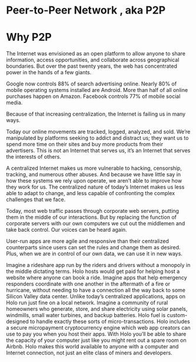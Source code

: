 # Peer-to-Peer Network , aka P2P


# Why P2P

The Internet was envisioned as an open platform to allow anyone to share information, access opportunities, and collaborate across geographical boundaries. But over the past twenty years, the web has concentrated power in the hands of a few giants.

Google now controls 88% of search advertising online. Nearly 80% of mobile operating systems installed are Android. More than half of all online purchases happen on Amazon. Facebook controls 77% of mobile social media.

Because of that increasing centralization, the Internet is failing us in many ways.

Today our online movements are tracked, logged, analyzed, and sold. We’re manipulated by platforms seeking to addict and distract us; they want us to spend more time on their sites and buy more products from their advertisers. This is not an Internet that serves us, it’s an Internet that serves the interests of others.

A centralized Internet makes us more vulnerable to hacking, censorship, tracking, and numerous other abuses. And because we have little say in how these systems we rely upon operate, we aren’t able to improve how they work for us. The centralized nature of today’s Internet makes us less able to adapt to change, and less capable of confronting the complex challenges that we face.

 
Today, most web traffic passes through corporate web servers, putting them in the middle of our interactions. But by replacing the function of corporate servers with our own computers we cut out the middlemen and take back control. Our voices can be heard again.

User-run apps are more agile and responsive than their centralized counterparts since users can set the rules and change them as desired. Plus, when we are in control of our own data, we can use it in new ways.

Imagine a rideshare app run by the riders and drivers without a monopoly in the middle dictating terms. Holo hosts would get paid for helping host a website where anyone can book a ride.
Imagine apps that help emergency responders coordinate with one another in the aftermath of a fire or hurricane, without needing to have a connection all the way back to some Silicon Valley data center. Unlike today’s centralized applications, apps on Holo run just fine on a local network.
Imagine a community of rural homeowners who generate, store, and share electricity using solar panels, windmills, small water turbines, and backup batteries. Holo fuel is custom-designed to handle exactly these sorts of micro-transactions.
Holo includes a secure micropayment cryptocurrency engine which web app creators can use to pay you when you host their apps. With Holo you’ll be able to share the capacity of your computer just like you might rent out a spare room on Airbnb. Holo makes this world available to anyone with a computer and Internet connection, not just an elite class of miners and developers.

 


